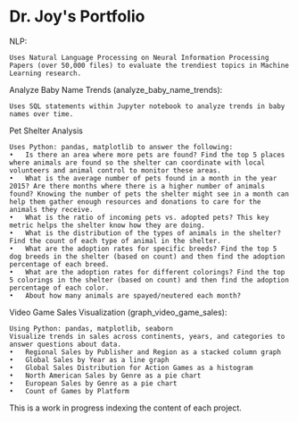 # Dr. Joy's Portfolio 

NLP:

    Uses Natural Language Processing on Neural Information Processing Papers (over 50,000 files) to evaluate the trendiest topics in Machine Learning research. 

Analyze Baby Name Trends (analyze_baby_name_trends):

    Uses SQL statements within Jupyter notebook to analyze trends in baby names over time. 

Pet Shelter Analysis

    Uses Python: pandas, matplotlib to answer the following:
    •	Is there an area where more pets are found? Find the top 5 places where animals are found so the shelter can coordinate with local volunteers and animal control to monitor these areas.
    •	What is the average number of pets found in a month in the year 2015? Are there months where there is a higher number of animals found? Knowing the number of pets the shelter might see in a month can help them gather enough resources and donations to care for the animals they receive.
    •	What is the ratio of incoming pets vs. adopted pets? This key metric helps the shelter know how they are doing.
    •	What is the distribution of the types of animals in the shelter? Find the count of each type of animal in the shelter.
    •	What are the adoption rates for specific breeds? Find the top 5 dog breeds in the shelter (based on count) and then find the adoption percentage of each breed.
    •	What are the adoption rates for different colorings? Find the top 5 colorings in the shelter (based on count) and then find the adoption percentage of each color.
    •	About how many animals are spayed/neutered each month?

Video Game Sales Visualization (graph_video_game_sales):

    Using Python: pandas, matplotlib, seaborn
    Visualize trends in sales across continents, years, and categories to answer questions about data. 
    •	Regional Sales by Publisher and Region as a stacked column graph 
    •	Global Sales by Year as a line graph
    •	Global Sales Distribution for Action Games as a histogram 
    •	North American Sales by Genre as a pie chart 
    •	European Sales by Genre as a pie chart 
    •	Count of Games by Platform



This is a work in progress indexing the content of each project.